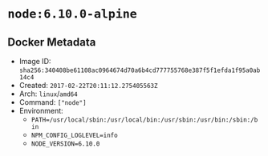 # `node:6.10.0-alpine`

## Docker Metadata

- Image ID: `sha256:340408be61108ac0964674d70a6b4cd777755768e387f5f1efda1f95a0ab14c4`
- Created: `2017-02-22T20:11:12.275405563Z`
- Arch: `linux`/`amd64`
- Command: `["node"]`
- Environment:
  - `PATH=/usr/local/sbin:/usr/local/bin:/usr/sbin:/usr/bin:/sbin:/bin`
  - `NPM_CONFIG_LOGLEVEL=info`
  - `NODE_VERSION=6.10.0`
